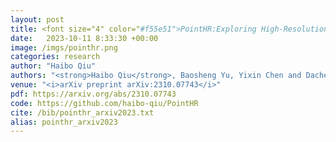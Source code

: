 ```yaml
---
layout: post
title: <font size="4" color="#f55e51">PointHR:Exploring High-Resolution Architectures for 3D Point Cloud Segmentation</font>
date:   2023-10-11 8:33:30 +00:00
image: /imgs/pointhr.png
categories: research
author: "Haibo Qiu"
authors: "<strong>Haibo Qiu</strong>, Baosheng Yu, Yixin Chen and Dacheng Tao"
venue: "<i>arXiv preprint arXiv:2310.07743</i>"
pdf: https://arxiv.org/abs/2310.07743
code: https://github.com/haibo-qiu/PointHR
cite: /bib/pointhr_arxiv2023.txt
alias: pointhr_arxiv2023
---
```


